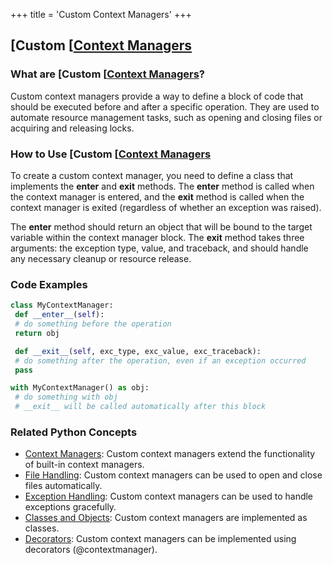 +++
 title = 'Custom Context Managers'
+++
## [Custom [[Context Managers](./../custom-[[context-managers/)

### What are [Custom [[Context Managers](./../custom-[[context-managers/)?
Custom context managers provide a way to define a block of code that should be executed before and after a specific operation. They are used to automate resource management tasks, such as opening and closing files or acquiring and releasing locks.

### How to Use [Custom [[Context Managers](./../custom-[[context-managers/)
To create a custom context manager, you need to define a class that implements the __enter__ and __exit__ methods. The __enter__ method is called when the context manager is entered, and the __exit__ method is called when the context manager is exited (regardless of whether an exception was raised).

The __enter__ method should return an object that will be bound to the target variable within the context manager block. The __exit__ method takes three arguments: the exception type, value, and traceback, and should handle any necessary cleanup or resource release.

### Code Examples
```python
class MyContextManager:
 def __enter__(self):
 # do something before the operation
 return obj

 def __exit__(self, exc_type, exc_value, exc_traceback):
 # do something after the operation, even if an exception occurred
 pass

with MyContextManager() as obj:
 # do something with obj
 # __exit__ will be called automatically after this block
```

### Related Python Concepts

- [Context Managers](./../context-managers/): Custom context managers extend the functionality of built-in context managers.
- [File Handling](./../file-handling/): Custom context managers can be used to open and close files automatically.
- [Exception Handling](./../exception-handling/): Custom context managers can be used to handle exceptions gracefully.
- [Classes and Objects](./../classes-and-objects/): Custom context managers are implemented as classes.
- [Decorators](./../decorators/): Custom context managers can be implemented using decorators (@contextmanager).